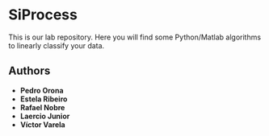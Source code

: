 # SiProcess

This is our lab repository. Here you will find some Python/Matlab algorithms to linearly classify your data.

## Authors

* **Pedro Orona** 
* **Estela Ribeiro** 
* **Rafael Nobre**
* **Laercio Junior**
* **Víctor Varela** 


